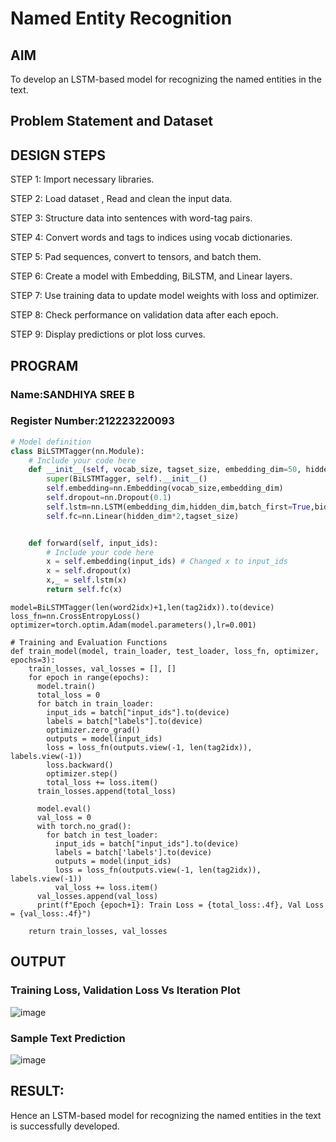 # Named Entity Recognition

## AIM

To develop an LSTM-based model for recognizing the named entities in the text.

## Problem Statement and Dataset


## DESIGN STEPS
STEP 1:
Import necessary libraries.

STEP 2:
Load dataset , Read and clean the input data.

STEP 3:
Structure data into sentences with word-tag pairs.

STEP 4:
Convert words and tags to indices using vocab dictionaries.

STEP 5:
Pad sequences, convert to tensors, and batch them.

STEP 6:
Create a model with Embedding, BiLSTM, and Linear layers.

STEP 7:
Use training data to update model weights with loss and optimizer.

STEP 8:
Check performance on validation data after each epoch.

STEP 9:
Display predictions or plot loss curves.

## PROGRAM
### Name:SANDHIYA SREE B

### Register Number:212223220093 

```python
# Model definition
class BiLSTMTagger(nn.Module):
    # Include your code here
    def __init__(self, vocab_size, tagset_size, embedding_dim=50, hidden_dim=100): # Changed _init_ to __init__
        super(BiLSTMTagger, self).__init__()
        self.embedding=nn.Embedding(vocab_size,embedding_dim)
        self.dropout=nn.Dropout(0.1)
        self.lstm=nn.LSTM(embedding_dim,hidden_dim,batch_first=True,bidirectional=True)
        self.fc=nn.Linear(hidden_dim*2,tagset_size)


    def forward(self, input_ids):
        # Include your code here
        x = self.embedding(input_ids) # Changed x to input_ids
        x = self.dropout(x)
        x,_ = self.lstm(x)
        return self.fc(x)
```
```
model=BiLSTMTagger(len(word2idx)+1,len(tag2idx)).to(device)
loss_fn=nn.CrossEntropyLoss()
optimizer=torch.optim.Adam(model.parameters(),lr=0.001)
````
```
# Training and Evaluation Functions
def train_model(model, train_loader, test_loader, loss_fn, optimizer, epochs=3):
    train_losses, val_losses = [], []
    for epoch in range(epochs):
      model.train()
      total_loss = 0
      for batch in train_loader:
        input_ids = batch["input_ids"].to(device)
        labels = batch["labels"].to(device)
        optimizer.zero_grad()
        outputs = model(input_ids)
        loss = loss_fn(outputs.view(-1, len(tag2idx)), labels.view(-1))
        loss.backward()
        optimizer.step()
        total_loss += loss.item()
      train_losses.append(total_loss)

      model.eval()
      val_loss = 0
      with torch.no_grad():
        for batch in test_loader:
          input_ids = batch["input_ids"].to(device)
          labels = batch['labels'].to(device)
          outputs = model(input_ids)
          loss = loss_fn(outputs.view(-1, len(tag2idx)), labels.view(-1))
          val_loss += loss.item()
      val_losses.append(val_loss)
      print(f"Epoch {epoch+1}: Train Loss = {total_loss:.4f}, Val Loss = {val_loss:.4f}")

    return train_losses, val_losses

```
## OUTPUT

### Training Loss, Validation Loss Vs Iteration Plot

![image](https://github.com/user-attachments/assets/a899e230-1329-4861-92b3-eb9b66d4d2d7)


### Sample Text Prediction
![image](https://github.com/user-attachments/assets/780b65bd-cb3e-45f4-92c6-b25501136c5a)


## RESULT:
Hence an LSTM-based model for recognizing the named entities in the text is successfully developed.
